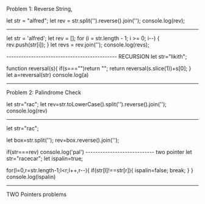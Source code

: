 Problem 1: Reverse String,
 
 let str = "alfred";
let rev = str.split('').reverse().join('');
console.log(rev);
*********************************************
let str = 'alfred';
let rev = [];
for (i = str.length - 1; i >= 0; i--) {
    rev.push(str[i]);
}
let revs = rev.join('');
console.log(revs);

--------------------------------------------- RECURSION
let str="likith";

function reversal(s){
    if(s==="")return "";
    return reversal(s.slice(1))+s[0];
}
let a=reversal(str)
console.log(a)

-----------------------------------------------------------------------------
Problem 2: Palindrome Check

let str="rac";
let rev=str.toLowerCase().split('').reverse().join('');
console.log(rev)

----------------------------
let str="rac";

let box=str.split('');
rev=box.reverse().join('');

if(str===rev)
    console.log('pal')
---------------------------- two pointer
let str="racecar";
let ispalin=true;

for(l=0,r=str.length-1;l<r;l++,r--){
    if(str[l]!==str[r]){
        ispalin=false;
        break;
    }
}
console.log(ispalin)

-------------------------------------------------

TWO Pointers problems





